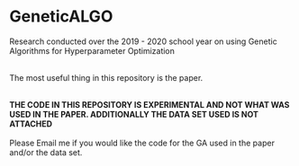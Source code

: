 # GeneticALGO
Research conducted over the 2019 - 2020 school year on using Genetic Algorithms for Hyperparameter Optimization</br></br>

The most useful thing in this repository is the paper.</br></br>

<strong>THE CODE IN THIS REPOSITORY IS EXPERIMENTAL AND NOT WHAT WAS USED IN THE PAPER. ADDITIONALLY THE DATA SET USED IS NOT ATTACHED</strong></br></br>
Please Email me if you would like the code for the GA used in the paper and/or the data set.
